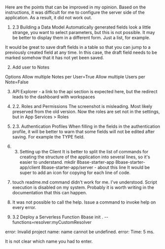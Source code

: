 Here are the points that can be improved in my opinion.
Based on the instructions, it was difficult for me to configure the server side of the application. As a result, it did not work out.

1) 2.3 Building a Data Model
Automatically generated fields look a little strange, you want to select parameters, but this is not possible. It may be better to display them in a different form. Just a list, for example.

It would be great to save draft fields in a table so that you can jump to a previously created field at any time. In this case, the draft field needs to be marked somehow that it has not yet been saved.

2) Add user to Notes

Options
Allow multiple Notes per User=True
Allow multiple Users per Note=False

3) API Explorer - a link to the api section is expected here, but the redirect leads to the dashboard with workspaces

4) 2.2. Roles and Permissions 
The screenshot is misleading. Most likely preserved from the old version. Now the roles are set not in the settings, but in App Services > Roles

5) 2.3. Authentication Profiles
When filling in the fields in the authentication profile, it will be better to warn that some fields will not be edited after saving. For example the TYPE field.

6) 3. Setting up the Client
It is better to split the list of commands for creating the structure of the application into several lines, so it's easier to understand.
mkdir 8base-starter-app 8base-starter-app/client 8base-starter-app/server - about this line
It would be super to add an icon for copying for each line of code.

7) touch readme.md command didn't work for me. I've understood. Script execution is disabled on my system. 
Probably it is worth writing in the documentation that this can happen.

8) It was not possible to call the help. Issue a command to invoke help on every error.

9) 3.2 Deploy a Serverless Function
8base init . --functions=resolver:myCustomResolver 

error: Invalid project name: name cannot be undefined.
error: Time: 5 ms.

It is not clear which name you had to enter.